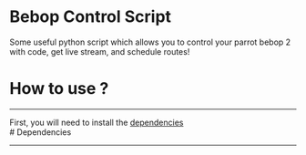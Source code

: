 # Bebop Control Script
Some useful python script which allows you to control your parrot bebop 2 with code, get live stream, and schedule routes! 
<br>
# How to use ?
<hr>
First, you will need to install the <a href="#Dependencies">dependencies</a>
<br>
# Dependencies
<hr>
